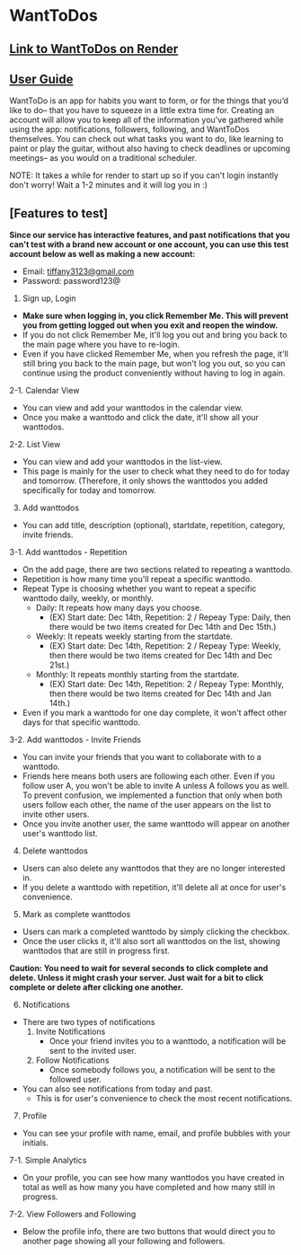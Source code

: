# WantToDos

## [Link to WantToDos on Render](https://want-to-dos.onrender.com/)

## [User Guide](https://wanttodos.atlassian.net/wiki/spaces/WANTTODOS/pages/6553605/WantToDos+-+User+Guide)

WantToDo is an app for habits you want to form, or for the things that you’d like to do– that you have to squeeze in a little extra time for. Creating an account will allow you to keep all of the information you’ve gathered while using the app: notifications, followers, following, and WantToDos themselves. You can check out what tasks you want to do, like learning to paint or play the guitar, without also having to check deadlines or upcoming meetings– as you would on a traditional scheduler.

NOTE: It takes a while for render to start up so if you can't login instantly don't worry! Wait a 1-2 minutes and it will log you in :)

## [Features to test]

**Since our service has interactive features, and past notifications that you can't test with a brand new account or one account, you can use this test account below as well as making a new account:**

- Email: tiffany3123@gmail.com
- Password: password123@

1. Sign up, Login

- **Make sure when logging in, you click Remember Me. This will prevent you from getting logged out when you exit and reopen the window.**
- If you do not click Remember Me, it'll log you out and bring you back to the main page where you have to re-login.
- Even if you have clicked Remember Me, when you refresh the page, it'll still bring you back to the main page, but won't log you out, so you can continue using the product conveniently without having to log in again.

2-1. Calendar View

- You can view and add your wanttodos in the calendar view.
- Once you make a wanttodo and click the date, it'll show all your wanttodos.

2-2. List View

- You can view and add your wanttodos in the list-view.
- This page is mainly for the user to check what they need to do for today and tomorrow. (Therefore, it only shows the wanttodos you added specifically for today and tomorrow.

3. Add wanttodos

- You can add title, description (optional), startdate, repetition, category, invite friends.

3-1. Add wanttodos - Repetition

- On the add page, there are two sections related to repeating a wanttodo.
- Repetition is how many time you'll repeat a specific wanttodo.
- Repeat Type is choosing whether you want to repeat a specific wanttodo daily, weekly, or monthly.
  - Daily: It repeats how many days you choose.
    - (EX) Start date: Dec 14th, Repetition: 2 / Repeay Type: Daily, then there would be two items created for Dec 14th and Dec 15th.)
  - Weekly: It repeats weekly starting from the startdate.
    - (EX) Start date: Dec 14th, Repetition: 2 / Repeay Type: Weekly, then there would be two items created for Dec 14th and Dec 21st.)
  - Monthly: It repeats monthly starting from the startdate.
    - (EX) Start date: Dec 14th, Repetition: 2 / Repeay Type: Monthly, then there would be two items created for Dec 14th and Jan 14th.)
- Even if you mark a wanttodo for one day complete, it won't affect other days for that specific wanttodo.

3-2. Add wanttodos - Invite Friends

- You can invite your friends that you want to collaborate with to a wanttodo.
- Friends here means both users are following each other. Even if you follow user A, you won't be able to invite A unless A follows you as well. To prevent confusion, we implemented a function that only when both users follow each other, the name of the user appears on the list to invite other users.
- Once you invite another user, the same wanttodo will appear on another user's wanttodo list.

4. Delete wanttodos

- Users can also delete any wanttodos that they are no longer interested in.
- If you delete a wanttodo with repetition, it'll delete all at once for user's convenience.

5. Mark as complete wanttodos

- Users can mark a completed wanttodo by simply clicking the checkbox.
- Once the user clicks it, it'll also sort all wanttodos on the list, showing wanttodos that are still in progress first.

**Caution: You need to wait for several seconds to click complete and delete. Unless it might crash your server. Just wait for a bit to click complete or delete after clicking one another.**

6. Notifications

- There are two types of notifications
  1. Invite Notifications
     - Once your friend invites you to a wanttodo, a notification will be sent to the invited user.
  2. Follow Notifications
     - Once somebody follows you, a notification will be sent to the followed user.
- You can also see notifications from today and past.
  - This is for user's convenience to check the most recent notifications.

7. Profile

- You can see your profile with name, email, and profile bubbles with your initials.

7-1. Simple Analytics

- On your profile, you can see how many wanttodos you have created in total as well as how many you have completed and how many still in progress.

7-2. View Followers and Following

- Below the profile info, there are two buttons that would direct you to another page showing all your following and followers.
